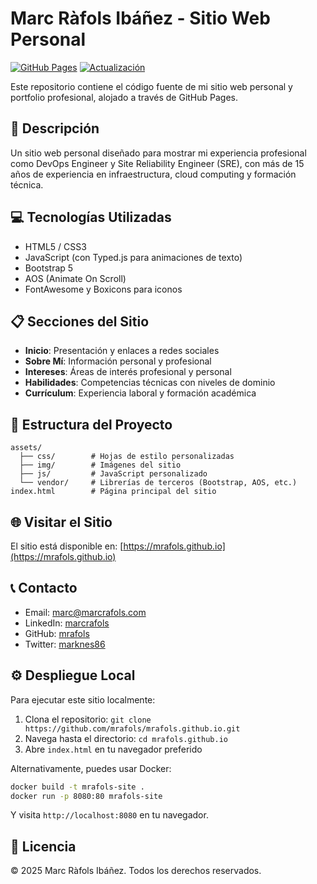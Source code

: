 # Marc Ràfols Ibáñez - Sitio Web Personal

[![GitHub Pages](https://img.shields.io/badge/GitHub%20Pages-Publicado-success)](https://mrafols.github.io)
[![Actualización](https://img.shields.io/badge/Última%20Actualización-Mayo%202025-blue)]()

Este repositorio contiene el código fuente de mi sitio web personal y portfolio profesional, alojado a través de GitHub Pages.

## 🚀 Descripción

Un sitio web personal diseñado para mostrar mi experiencia profesional como DevOps Engineer y Site Reliability Engineer (SRE), con más de 15 años de experiencia en infraestructura, cloud computing y formación técnica.

## 💻 Tecnologías Utilizadas

- HTML5 / CSS3
- JavaScript (con Typed.js para animaciones de texto)
- Bootstrap 5
- AOS (Animate On Scroll)
- FontAwesome y Boxicons para iconos

## 📋 Secciones del Sitio

- **Inicio**: Presentación y enlaces a redes sociales
- **Sobre Mí**: Información personal y profesional
- **Intereses**: Áreas de interés profesional y personal
- **Habilidades**: Competencias técnicas con niveles de dominio
- **Currículum**: Experiencia laboral y formación académica

## 🔧 Estructura del Proyecto

```
assets/
  ├── css/        # Hojas de estilo personalizadas
  ├── img/        # Imágenes del sitio
  ├── js/         # JavaScript personalizado
  └── vendor/     # Librerías de terceros (Bootstrap, AOS, etc.)
index.html        # Página principal del sitio
```

## 🌐 Visitar el Sitio

El sitio está disponible en: [https://mrafols.github.io](https://mrafols.github.io)

## 📞 Contacto

- Email: [marc@marcrafols.com](mailto:marc@marcrafols.com)
- LinkedIn: [marcrafols](https://www.linkedin.com/in/marcrafols/)
- GitHub: [mrafols](https://github.com/mrafols)
- Twitter: [marknes86](https://twitter.com/marknes86)

## ⚙️ Despliegue Local

Para ejecutar este sitio localmente:

1. Clona el repositorio: `git clone https://github.com/mrafols/mrafols.github.io.git`
2. Navega hasta el directorio: `cd mrafols.github.io`
3. Abre `index.html` en tu navegador preferido

Alternativamente, puedes usar Docker:
```bash
docker build -t mrafols-site .
docker run -p 8080:80 mrafols-site
```
Y visita `http://localhost:8080` en tu navegador.

## 📄 Licencia

© 2025 Marc Ràfols Ibáñez. Todos los derechos reservados.
